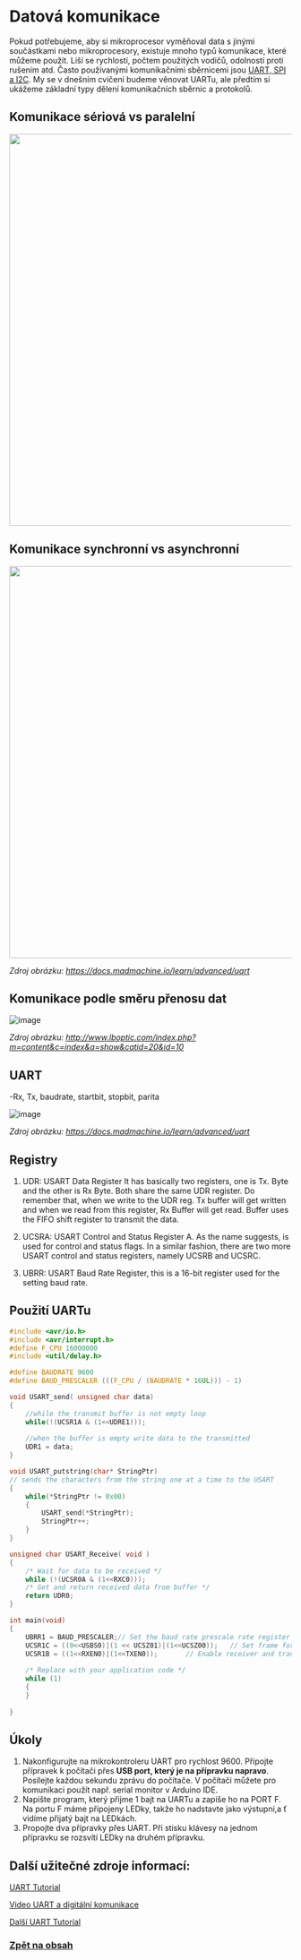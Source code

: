 # Datová komunikace
Pokud potřebujeme, aby si mikroprocesor vyměňoval data s jinými součástkami nebo mikroprocesory, existuje mnoho typů komunikace, které můžeme použít. Liší se rychlostí, počtem použitých vodičů, odolností proti rušením atd. Často používanými komunikačními sběrnicemi jsou [UART, SPI a I2C](https://www.hibit.dev/posts/102/communication-protocols-uart-i2c-and-spi). My se v dnešním cvičení budeme věnovat UARTu, ale předtím si ukážeme základní typy dělení komunikačních sběrnic a protokolů.

## Komunikace sériová vs paralelní
<img src="https://github.com/user-attachments/assets/b722c856-ee3a-4386-9277-d220b1fbb68c" width="700"/>

## Komunikace synchronní vs asynchronní
<img src="https://github.com/user-attachments/assets/f093542f-f7f0-45c8-bd6f-ed4ccfbbfce0" width="700"/>

*Zdroj obrázku: https://docs.madmachine.io/learn/advanced/uart*

## Komunikace podle směru přenosu dat
![image](https://github.com/user-attachments/assets/7a229ec2-9fcf-4323-990d-89079ab7ef44)

*Zdroj obrázku: http://www.lboptic.com/index.php?m=content&c=index&a=show&catid=20&id=10*


## UART 
-Rx, Tx, baudrate, startbit, stopbit, parita

![image](https://github.com/user-attachments/assets/c544e539-6958-4283-9fec-905060d4e42c)

*Zdroj obrázku: https://docs.madmachine.io/learn/advanced/uart*


## Registry
1. UDR: USART Data Register
It has basically two registers, one is Tx. Byte and the other is Rx Byte. Both share the same UDR register. Do remember that, when we write to the UDR reg. Tx buffer will get written and when we read from this register, Rx Buffer will get read. Buffer uses the FIFO shift register to transmit the data.

2. UCSRA: USART Control and Status Register A. As the name suggests, is used for control and status flags. In a similar fashion, there are two more USART control and status registers, namely UCSRB and UCSRC.

3. UBRR: USART Baud Rate Register, this is a 16-bit register used for the setting baud rate.


## Použití UARTu

```c
#include <avr/io.h>
#include <avr/interrupt.h>
#define F_CPU 16000000
#include <util/delay.h>

#define BAUDRATE 9600
#define BAUD_PRESCALER (((F_CPU / (BAUDRATE * 16UL))) - 1)

void USART_send( unsigned char data)
{
	//while the transmit buffer is not empty loop
	while(!(UCSR1A & (1<<UDRE1)));
	
	//when the buffer is empty write data to the transmitted
	UDR1 = data;
}

void USART_putstring(char* StringPtr)
// sends the characters from the string one at a time to the USART
{
	while(*StringPtr != 0x00)
	{
		USART_send(*StringPtr);
		StringPtr++;
	}
}

unsigned char USART_Receive( void )
{
	/* Wait for data to be received */
	while (!(UCSR0A & (1<<RXC0)));
	/* Get and return received data from buffer */
	return UDR0;
}

int main(void)
{
	UBRR1 = BAUD_PRESCALER;// Set the baud rate prescale rate register
	UCSR1C = ((0<<USBS0)|(1 << UCSZ01)|(1<<UCSZ00));   // Set frame format: 8data, 1 stop bit
	UCSR1B = ((1<<RXEN0)|(1<<TXEN0));       // Enable receiver and transmitter
	
    /* Replace with your application code */
    while (1) 
    {
    }
	
}
```


## Úkoly
1. Nakonfigurujte na mikrokontroleru UART pro rychlost 9600. Připojte přípravek k počítači přes **USB port, který je na přípravku napravo**. Posílejte každou sekundu zprávu do počítače. V počítači můžete pro komunikaci použít např. serial monitor v Arduino IDE.
2. Napište program, který přijme 1 bajt na UARTu a zapíše ho na PORT F. Na portu F máme připojeny LEDky, takže ho nadstavte jako výstupní,a ť vidíme přijatý bajt na LEDkách.
3. Propojte dva přípravky přes UART. Při stisku klávesy na jednom přípravku se rozsvítí LEDky na druhém přípravku. 


## Další užitečné zdroje informací:
[UART Tutorial](https://www.electronicwings.com/avr-atmega/atmega1632-usart)

[Video UART a digitální komunikace](https://www.youtube.com/watch?feature=shared&v=Af6wO4QX28E)

[Další UART Tutorial](https://learn.sparkfun.com/tutorials/serial-communication)


### [Zpět na obsah](README.md)

